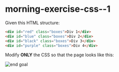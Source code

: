 # morning-exercise-css--1

Given this HTML structure:
```html
<div id="red" class="boxes">Div 1</div>
<div id="blue" class="boxes">Div 2</div>
<div id="black" class="boxes">Div 3</div>
<div id="purple" class="boxes">Div 4</div>
```

Modify **ONLY** the CSS so that the page looks like this: 

![end goal](https://github.com/junior-devleague/morning-exercise-css--1/blob/master/Screen%20Shot%202017-07-15%20at%208.54.56%20AM.png?raw=true)
